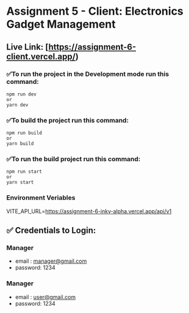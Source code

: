 # **Assignment 5 - Client: Electronics Gadget Management**

## Live Link: [https://assignment-6-client.vercel.app/)

### **✅To run the project in the Development mode run this command:**

```
npm run dev
or
yarn dev
```

### **✅To build the project run this command:**

```
npm run build
or
yarn build
```

### **✅To run the build project run this command:**

```
npm run start
or
yarn start
```

### **Environment Veriables**

VITE_API_URL=https://assignment-6-inky-alpha.vercel.app/api/v1

## **✅ Credentials to Login:**

### Manager

- email : manager@gmail.com
- password: 1234

### Manager

- email : user@gmail.com
- password: 1234
